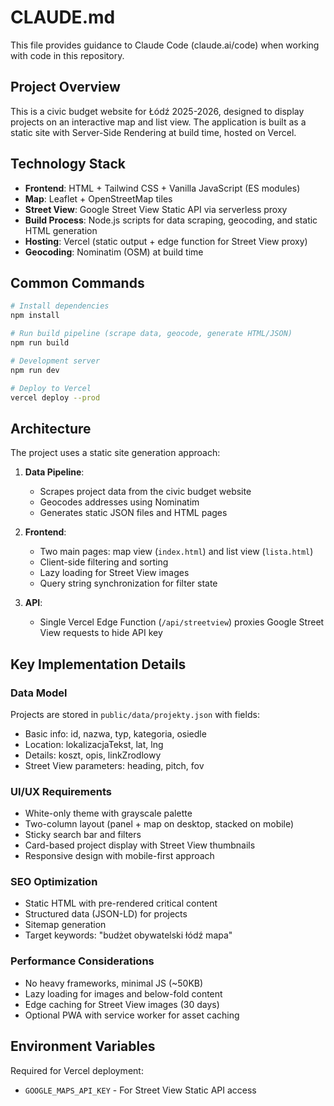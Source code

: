 # CLAUDE.md

This file provides guidance to Claude Code (claude.ai/code) when working with code in this repository.

## Project Overview

This is a civic budget website for Łódź 2025-2026, designed to display projects on an interactive map and list view. The application is built as a static site with Server-Side Rendering at build time, hosted on Vercel.

## Technology Stack

- **Frontend**: HTML + Tailwind CSS + Vanilla JavaScript (ES modules)
- **Map**: Leaflet + OpenStreetMap tiles
- **Street View**: Google Street View Static API via serverless proxy
- **Build Process**: Node.js scripts for data scraping, geocoding, and static HTML generation
- **Hosting**: Vercel (static output + edge function for Street View proxy)
- **Geocoding**: Nominatim (OSM) at build time

## Common Commands

```bash
# Install dependencies
npm install

# Run build pipeline (scrape data, geocode, generate HTML/JSON)
npm run build

# Development server
npm run dev

# Deploy to Vercel
vercel deploy --prod
```

## Architecture

The project uses a static site generation approach:

1. **Data Pipeline**: 
   - Scrapes project data from the civic budget website
   - Geocodes addresses using Nominatim
   - Generates static JSON files and HTML pages

2. **Frontend**: 
   - Two main pages: map view (`index.html`) and list view (`lista.html`)
   - Client-side filtering and sorting
   - Lazy loading for Street View images
   - Query string synchronization for filter state

3. **API**: 
   - Single Vercel Edge Function (`/api/streetview`) proxies Google Street View requests to hide API key

## Key Implementation Details

### Data Model
Projects are stored in `public/data/projekty.json` with fields:
- Basic info: id, nazwa, typ, kategoria, osiedle
- Location: lokalizacjaTekst, lat, lng
- Details: koszt, opis, linkZrodlowy
- Street View parameters: heading, pitch, fov

### UI/UX Requirements
- White-only theme with grayscale palette
- Two-column layout (panel + map on desktop, stacked on mobile)
- Sticky search bar and filters
- Card-based project display with Street View thumbnails
- Responsive design with mobile-first approach

### SEO Optimization
- Static HTML with pre-rendered critical content
- Structured data (JSON-LD) for projects
- Sitemap generation
- Target keywords: "budżet obywatelski łódź mapa"

### Performance Considerations
- No heavy frameworks, minimal JS (~50KB)
- Lazy loading for images and below-fold content
- Edge caching for Street View images (30 days)
- Optional PWA with service worker for asset caching

## Environment Variables

Required for Vercel deployment:
- `GOOGLE_MAPS_API_KEY` - For Street View Static API access